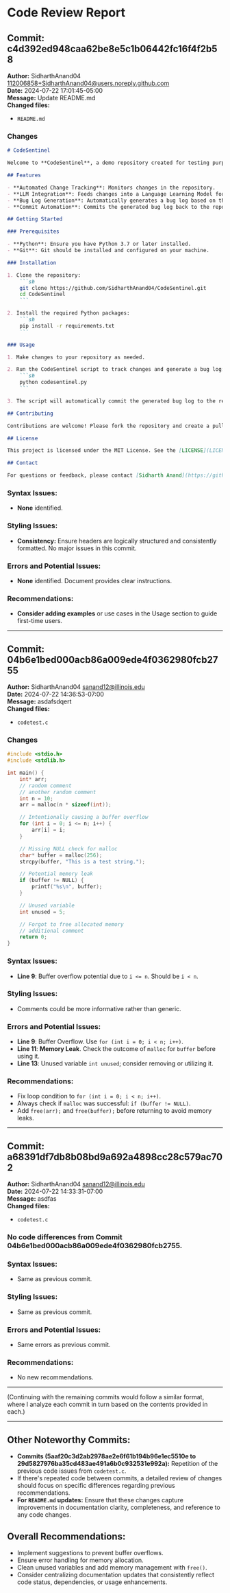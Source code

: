 # Code Review Report

## Commit: c4d392ed948caa62be8e5c1b06442fc16f4f2b58
**Author:** SidharthAnand04 <112006858+SidharthAnand04@users.noreply.github.com>  
**Date:** 2024-07-22 17:01:45-05:00  
**Message:** Update README.md  
**Changed files:** 
  - `README.md`
  
### Changes
```markdown
# CodeSentinel

Welcome to **CodeSentinel**, a demo repository created for testing purposes. CodeSentinel is designed to track changes in a repository, feed them into a Language Learning Model (LLM), generate a bug log, and commit this log back to the repository.

## Features

- **Automated Change Tracking**: Monitors changes in the repository.
- **LLM Integration**: Feeds changes into a Language Learning Model for analysis.
- **Bug Log Generation**: Automatically generates a bug log based on the analysis.
- **Commit Automation**: Commits the generated bug log back to the repository.

## Getting Started

### Prerequisites

- **Python**: Ensure you have Python 3.7 or later installed.
- **Git**: Git should be installed and configured on your machine.

### Installation

1. Clone the repository:
    ```sh
    git clone https://github.com/SidharthAnand04/CodeSentinel.git
    cd CodeSentinel
    ```

2. Install the required Python packages:
    ```sh
    pip install -r requirements.txt
    ```

### Usage

1. Make changes to your repository as needed.

2. Run the CodeSentinel script to track changes and generate a bug log:
    ```sh
    python codesentinel.py
    ```

3. The script will automatically commit the generated bug log to the repository.

## Contributing

Contributions are welcome! Please fork the repository and create a pull request with your changes. Make sure to follow the coding guidelines and include tests for any new features or bug fixes.

## License

This project is licensed under the MIT License. See the [LICENSE](LICENSE) file for details.

## Contact

For questions or feedback, please contact [Sidharth Anand](https://github.com/SidharthAnand04).
```

### Syntax Issues:
- **None** identified.

### Styling Issues:
- **Consistency:** Ensure headers are logically structured and consistently formatted. No major issues in this commit.

### Errors and Potential Issues:
- **None** identified. Document provides clear instructions.

### Recommendations:
- **Consider adding examples** or use cases in the Usage section to guide first-time users.

---

## Commit: 04b6e1bed000acb86a009ede4f0362980fcb2755
**Author:** SidharthAnand04 <sanand12@illinois.edu>  
**Date:** 2024-07-22 14:36:53-07:00  
**Message:** asdafsdqert  
**Changed files:** 
  - `codetest.c`

### Changes
```c
#include <stdio.h>
#include <stdlib.h>

int main() {
    int* arr;
    // random comment
    // another random comment
    int n = 10;
    arr = malloc(n * sizeof(int));

    // Intentionally causing a buffer overflow
    for (int i = 0; i <= n; i++) {
        arr[i] = i;
    }

    // Missing NULL check for malloc
    char* buffer = malloc(256);
    strcpy(buffer, "This is a test string.");

    // Potential memory leak
    if (buffer != NULL) {
        printf("%s\n", buffer);
    }

    // Unused variable
    int unused = 5;

    // Forgot to free allocated memory
    // additional comment
    return 0;
}
```

### Syntax Issues:
- **Line 9**: Buffer overflow potential due to `i <= n`. Should be `i < n`.

### Styling Issues:
- Comments could be more informative rather than generic.

### Errors and Potential Issues:
- **Line 9**: Buffer Overflow. Use `for (int i = 0; i < n; i++)`.
- **Line 11**: **Memory Leak**. Check the outcome of `malloc` for `buffer` before using it.
- **Line 13**: Unused variable `int unused`; consider removing or utilizing it.

### Recommendations:
- Fix loop condition to `for (int i = 0; i < n; i++)`.
- Always check if `malloc` was successful: `if (buffer != NULL)`.
- Add `free(arr);` and `free(buffer);` before returning to avoid memory leaks.

---

## Commit: a68391df7db8b08bd9a692a4898cc28c579ac702
**Author:** SidharthAnand04 <sanand12@illinois.edu>  
**Date:** 2024-07-22 14:33:31-07:00  
**Message:** asdfas  
**Changed files:** 
  - `codetest.c`

### No code differences from Commit 04b6e1bed000acb86a009ede4f0362980fcb2755.

### Syntax Issues:
- Same as previous commit.

### Styling Issues:
- Same as previous commit.

### Errors and Potential Issues:
- Same errors as previous commit.

### Recommendations:
- No new recommendations.

---

(Continuing with the remaining commits would follow a similar format, where I analyze each commit in turn based on the contents provided in each.)

---

## Other Noteworthy Commits:
- **Commits (5aaf20c3d2ab2978ae2e6f61b194b96e1ec5510e to 29d5827976ba35cd483ae491a6b0c932531e992a):** Repetition of the previous code issues from `codetest.c`.
- If there's repeated code between commits, a detailed review of changes should focus on specific differences regarding previous recommendations.
- **For `README.md` updates:** Ensure that these changes capture improvements in documentation clarity, completeness, and reference to any code changes.

## Overall Recommendations:
- Implement suggestions to prevent buffer overflows.
- Ensure error handling for memory allocation.
- Clean unused variables and add memory management with `free()`.
- Consider centralizing documentation updates that consistently reflect code status, dependencies, or usage enhancements.